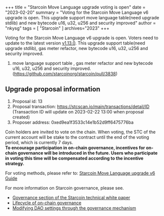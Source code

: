 +++
title = "Starcoin Move Language upgrade voting is open"
date = "2023-02-20"
summary = "Voting for the Starcoin Move Language v6 upgrade is open. This upgrade support move language table(need upgrade stdlib) and new bytecode u16, u32, u256 and security improved"
author = "nkysg"
tags = [
    "Starcoin"
]
archives="2023"
+++

Voting for the Starcoin Move Language v6 upgrade is open. Voters need to update to the latest version  [v1.13.0](https://github.com/starcoinorg/starcoin/releases/tag/v1.13.0). This upgrade support table(need upgrade stdlib), gas meter refactor, new bytecode u16, u32, u256 and security improved.


1. move language support table  , gas meter refactor and new bytecode u16, u32, u256 and security improved. (https://github.com/starcoinorg/starcoin/pull/3838)

## Upgrade proposal information

1. Proposal id: 13
2. Proposal transaction: https://stcscan.io/main/transactions/detail/ID (Transaction ID will update on 2023-02-22 13:00 when proposal created)
3. Proposer address: 0xed9ea1f3533c14e1b52d9ff6475776ba


Coin holders are invited to vote on the chain. When voting, the STC of the current account will be stake to the contract until the end of the voting period, which is currently 7 days.  
**To encourage participation in on-chain governance, incentives for on-chain governance will be introduced in the future. Users who participate in voting this time will be compensated according to the incentive strategy.**

For voting methods, please refer to: [Starcoin Move Language upgrade v6 Guide](https://github.com/starcoinorg/starcoin/discussions/3852)

For more information on Starcoin governance, please see.

* [Governance section of the Starcoin technical white paper](https://developer.starcoin.org/en/sips/sip-2/)
* [Lifecycle of on-chain governance](https://developer.starcoin.org/zh/key_concepts/dao_governance/)
* [Modifying DAO settings through the governance mechanism](https://developer.starcoin.org/zh/cli/modify_dao_config/)

